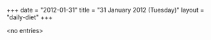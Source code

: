 +++
date = "2012-01-31"
title = "31 January 2012 (Tuesday)"
layout = "daily-diet"
+++


\<no entries\>
